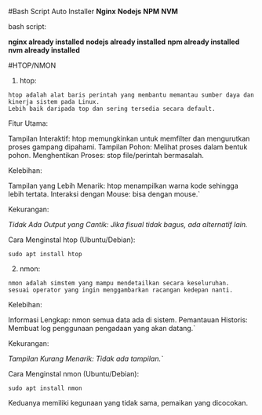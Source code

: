 #Bash Script Auto Installer
**Nginx**
**Nodejs**
**NPM**
**NVM**

bash script:

__nginx already installed__
__nodejs already installed__
__npm already installed__
__nvm already installed__

#HTOP/NMON
1. htop:

```
htop adalah alat baris perintah yang membantu memantau sumber daya dan kinerja sistem pada Linux.
Lebih baik daripada top dan sering tersedia secara default.

```
Fitur Utama:

Tampilan Interaktif: htop memungkinkan untuk memfilter dan mengurutkan proses gampang dipahami.
Tampilan Pohon: Melihat proses dalam bentuk pohon.
Menghentikan Proses: stop file/perintah bermasalah.

Kelebihan:

Tampilan yang Lebih Menarik: htop menampilkan warna kode sehingga lebih tertata.
Interaksi dengan Mouse: bisa dengan mouse.`

Kekurangan:

*Tidak Ada Output yang Cantik: Jika fisual tidak bagus, ada alternatif lain.*

Cara Menginstal htop (Ubuntu/Debian):


```
sudo apt install htop

```

2. nmon:

```
nmon adalah simstem yang mampu mendetailkan secara keseluruhan.
sesuai operator yang ingin menggambarkan racangan kedepan nanti.

```
Kelebihan:

Informasi Lengkap: nmon semua data ada di sistem.
Pemantauan Historis: Membuat log penggunaan pengadaan yang akan datang.`

Kekurangan:

*Tampilan Kurang Menarik: Tidak ada tampilan.`*

Cara Menginstal nmon (Ubuntu/Debian):


```
sudo apt install nmon

```
Keduanya memiliki kegunaan yang tidak sama, pemaikan yang dicocokan.

